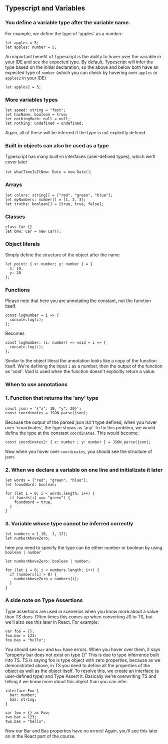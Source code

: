 ## Typescript and Variables

### You define a variable type after the variable name.

For example, we define the type of 'apples' as a number:

```tsx
let apples = 5;
let apples: number = 5;
```

An important benefit of Typescript is the ability to hover over the variable in your IDE and see the expected type. By default, Typescript will infer the type based on the initial declaration, so the above and below both have an expected type of `number` (which you can check by hovering over `apples` or `apples2` in your IDE)

`let apples2 = 5;`

### More variables types

```tsx
let speed: string = "fast";
let hasName: boolean = true;
let nothingMuch: null = null;
let nothing: undefined = undefined;
```

Again, all of these will be inferred if the type is not explicitly defined.

### Built in objects can also be used as a type

Typescript has many built-in interfaces (user-defined types), which we'll cover later

`let whatTimeIsItNow: Date = new Date()`;

### Arrays

```tsx
let colors: string[] = ["red", "green", "blue"];
let myNumbers: number[] = [1, 2, 3];
let truths: boolean[] = [true, true, false];
```

### Classes

```tsx
class Car {}
let bmw: Car = new Car();
```

### Object literals

Simply define the structure of the object after the name

```tsx
let point: { x: number; y: number } = {
  x: 10,
  y: 20
};
```

### Functions

Please note that here you are annotating the constant, not the function itself.

```tsx
const logNumber = i => {
  console.log(i);
};
```

Becomes

```tsx
const logNumber: (i: number) => void = i => {
  console.log(i);
};
```

Similar to the object literal the annotation looks like a copy of the function itself.
We're defining the input `i` as a number, then the output of the function as 'void'. Void is used when the function doesn't explicitly return a value.

### When to use annotations

### 1. Function that returns the 'any' type

```tsx
const json = '{"x": 10, "y": 20}';
const coordinates = JSON.parse(json);
```

Because the output of the parsed json isn't type defined, when you hover over 'coordinates', the type shows as 'any'
To fix this problem, we would define the type at the constant `coordinates`. This would become:

`const coordinates2: { x: number ; y: number } = JSON.parse(json);`

Now when you hover over `coordinates`, you should see the structure of json.

### 2. When we declare a variable on one line and initializate it later

```tsx
let words = ["red", "green", "blue"];
let foundWord: boolean;

for (let i = 0; i < words.length; i++) {
  if (words[i] === "green") {
    foundWord = true;
  }
}
```

### 3. Variable whose type cannot be inferred correctly

```tsx
let numbers = [-10, -1, 12];
let numberAboveZero;
```

here you need to specify the type can be either number or boolean by using `boolean | number`

```tsx
let numberAboveZero: boolean | number;

for (let i = 0; i < numbers.length; i++) {
  if (numbers[i] > 0) {
    numberAboveZero = numbers[i];
  }
}
```

### A side note on Type Assertions

Type assertions are used in scenerios when you know more about a value than TS does. Often times this comes up when converting JS to TS,
but we'll also see this later in React. For example:

```tsx
var foo = {};
foo.bar = 123;
foo.bas = "hello";
```

You should see `bar` and `bas` have errors. When you hover over them, it says "property bar does not exist on type {}"
This is due to type inferrence built into TS. TS is saying foo is type object with zero properties, because as we demonstrated above,
in TS you need to define all the properties of the object as well as the object itself.
To resolve this, we create an interface (a user-defined type) and Type Assert it. Basically we're overwriting TS and telling it
we know more about this object than you can infer.

```tsx
interface Foo {
  bar: number;
  bas: string;
}

var two = {} as Foo;
two.bar = 123;
two.bas = "hello";
```

Now our Bar and Bas properties have no errors! Again, you'll see this later on in the React part of the course.
